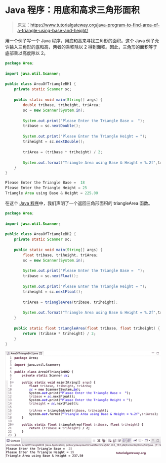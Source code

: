 # Java 程序：用底和高求三角形面积

> 原文：<https://www.tutorialgateway.org/java-program-to-find-area-of-a-triangle-using-base-and-height/>

用一个例子写一个 Java 程序，用底和高来寻找三角形的面积。这个 Java 例子允许输入三角形的底和高，两者的乘积除以 2 得到面积。因此，三角形的面积等于底部乘以高度除以 2。

```java
package Area;

import java.util.Scanner;

public class AreaOfTriangleBH1 {
	private static Scanner sc;

	public static void main(String[] args) {
		double tribase, triheight, triArea; 
		sc = new Scanner(System.in);

		System.out.print("Please Enter the Triangle Base =  ");
		tribase = sc.nextDouble();

		System.out.print("Please Enter the Triangle Height = ");
		triheight = sc.nextDouble();

		triArea = (tribase * triheight) / 2;

		System.out.format("Triangle Area using Base & Height = %.2f",triArea);
	}
}
```

```java
Please Enter the Triangle Base =  18
Please Enter the Triangle Height = 25
Triangle Area using Base & Height = 225.00
```

在这个 [Java 程序](https://www.tutorialgateway.org/learn-java-programs/)中，我们声明了一个返回三角形面积的 triangleArea 函数。

```java
package Area;

import java.util.Scanner;

public class AreaOfTriangleBH2 {
	private static Scanner sc;

	public static void main(String[] args) {
		float tribase, triheight, triArea; 
		sc = new Scanner(System.in);

		System.out.print("Please Enter the Triangle Base =  ");
		tribase = sc.nextFloat();

		System.out.print("Please Enter the Triangle Height = ");
		triheight = sc.nextFloat();

		triArea = triangleArea(tribase, triheight);

		System.out.format("Triangle Area using Base & Height = %.2f",triArea);
	}

	public static float triangleArea(float tribase, float triheight) {
		return (tribase * triheight) / 2;
	}
}
```

![Java Program to find Area of a Triangle using Base and Height 1](img/02d07fc1d1704a9bb31e7d7cc33310b3.png)